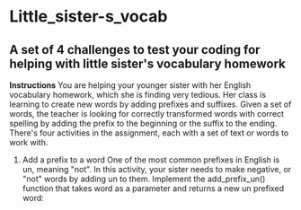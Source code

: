 # Little_sister-s_vocab

## A set of 4 challenges to test your coding for helping with little sister's vocabulary homework 

**Instructions**
You are helping your younger sister with her English vocabulary homework, which she is finding very tedious. Her class is learning to create new words by adding prefixes and suffixes. Given a set of words, the teacher is looking for correctly transformed words with correct spelling by adding the prefix to the beginning or the suffix to the ending.
There's four activities in the assignment, each with a set of text or words to work with.
1. Add a prefix to a word
One of the most common prefixes in English is un, meaning "not". In this activity, your sister needs to make negative, or "not" words by adding un to them.
Implement the add_prefix_un(<word>) function that takes word as a parameter and returns a new un prefixed word:

